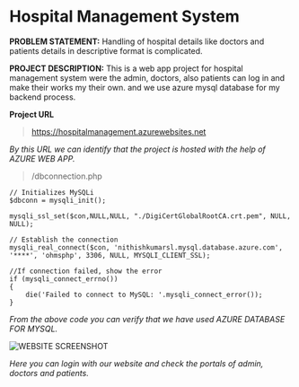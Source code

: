 # Hospital Management System

**PROBLEM STATEMENT:**  Handling of hospital details like doctors and patients details in descriptive format is complicated.

**PROJECT DESCRIPTION:**  This is a web app project for hospital management system were the admin, doctors, also patients can log in and make their works my their own. and we use azure mysql database for my backend process.

**Project  URL**

>https://hospitalmanagement.azurewebsites.net

*By this URL we can identify that the project is hosted with the help of AZURE WEB APP.*

>/dbconnection.php
~~~
// Initializes MySQLi
$dbconn = mysqli_init();

mysqli_ssl_set($con,NULL,NULL, "./DigiCertGlobalRootCA.crt.pem", NULL, NULL);

// Establish the connection
mysqli_real_connect($con, 'nithishkumarsl.mysql.database.azure.com', '****', 'ohmsphp', 3306, NULL, MYSQLI_CLIENT_SSL);

//If connection failed, show the error
if (mysqli_connect_errno())
{
    die('Failed to connect to MySQL: '.mysqli_connect_error());
}
~~~

*From the above code you can verify that we have used AZURE DATABASE FOR MYSQL.*

![WEBSITE SCREENSHOT](https://i.imgur.com/tH0JfDO.png)

*Here you can login with our website and check the portals of admin, doctors and patients.*
